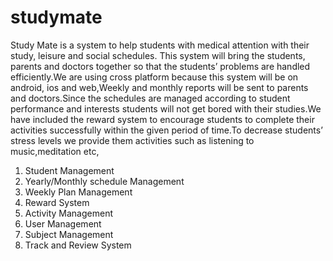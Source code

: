 # studymate

Study Mate is a system to help students with medical attention with their study, leisure and social schedules. This system will bring the students, parents and doctors together so that the students’ problems are handled efficiently.We are using cross platform because this system will be on android, ios and web,Weekly and monthly reports will be sent to parents and doctors.Since the schedules are managed according to student performance and interests students will not get bored with their studies.We have included the reward system to encourage students to complete their activities successfully within the given period of time.To decrease students’ stress levels we provide them activities such as listening to music,meditation etc,

1. Student Management
2. Yearly/Monthly schedule Management
3. Weekly Plan Management
4. Reward System
5. Activity Management
6. User Management
7. Subject Management
8. Track and Review System

